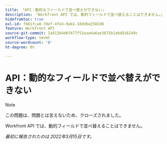 ```yaml
---
title: 「API：動的なフィールドで並べ替えができない」
description: 「Workfront API では、動的フィールドで並べ替えることはできません。」
hidefromtoc: true
exl-id: f681fca8-7def-4fe4-9ab1-18dd6e2502d6
feature: Workfront API
source-git-commit: 2a41264d6f477f51eaeda6ae3675b1a6d816249c
workflow-type: tm+mt
source-wordcount: '0'
ht-degree: 0%

---
```


# API：動的なフィールドで並べ替えができない

<!--Requested article: Article exists to let people know they can't do this.-->

>[!NOTE]
>
>この問題は、問題とは言えないため、クローズされました。

Workfront API では、動的フィールドで並べ替えることはできません。

_最初に報告されたのは 2022年3月15日です。_
